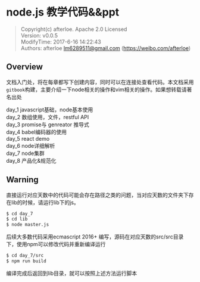# node.js 教学代码&&ppt

> Copyright(c) afterloe. Apache 2.0 Licensed  
> Version: v0.0.5  
> ModifyTime: 2017-6-16 14:22:43  
> Authors:
    afterloe <lm6289511@gmail.com> (https://weibo.com/afterloe)  

## Overview 

文档入门处，将在每章都写下创建内容，同时可以在连接处查看代码。本文档采用`gitbook`构建，主要介绍一下node相关的操作和vim相关的操作。如果想转载请著名出处

day_1 javascript基础，node基本使用  
day_2 数组使用，文件，restful API  
day_3 promise与 genreator 推导式  
day_4 babel编码器的使用  
day_5 react demo  
day_6 node详细解析  
day_7 node集群   
day_8 产品化&规范化  

## Warning
直接运行对应天数中的代码可能会存在路径之类的问题，当对应天数的文件夹下存在lib的时候，请运行lib下的js。
```bash
$ cd day_7
$ cd lib
$ node master.js
```
后续大多数代码采用ecmascript 2016+ 编写，源码在对应天数的src/src目录下，使用npm可以修改代码并重新编译运行
```bash
$ cd day_7/src
$ npm run build
```
编译完成后返回到lib目录，就可以按照上述方法运行脚本
